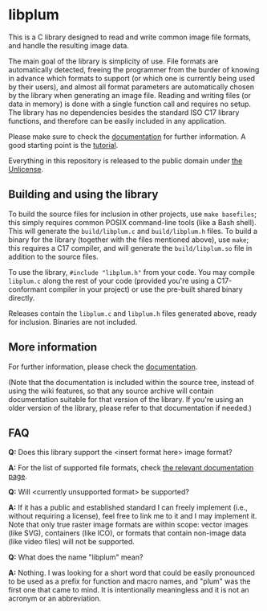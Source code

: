 # libplum

This is a C library designed to read and write common image file formats, and handle the resulting image data.

The main goal of the library is simplicity of use.
File formats are automatically detected, freeing the programmer from the burder of knowing in advance which formats to
support (or which one is currently being used by their users), and almost all format parameters are automatically
chosen by the library when generating an image file.
Reading and writing files (or data in memory) is done with a single function call and requires no setup.
The library has no dependencies besides the standard ISO C17 library functions, and therefore can be easily included
in any application.

Please make sure to check the [documentation](docs/README.md) for further information.
A good starting point is the [tutorial](docs/tutorial.md).

Everything in this repository is released to the public domain under [the Unlicense](LICENSE).

## Building and using the library

To build the source files for inclusion in other projects, use `make basefiles`; this simply requires common POSIX
command-line tools (like a Bash shell).
This will generate the `build/libplum.c` and `build/libplum.h` files.
To build a binary for the library (together with the files mentioned above), use `make`; this requires a C17 compiler,
and will generate the `build/libplum.so` file in addition to the source files.

To use the library, `#include "libplum.h"` from your code.
You may compile `libplum.c` along the rest of your code (provided you're using a C17-conformant compiler in your
project) or use the pre-built shared binary directly.

Releases contain the `libplum.c` and `libplum.h` files generated above, ready for inclusion.
Binaries are not included.

## More information

For further information, please check the [documentation](docs/README.md).

(Note that the documentation is included within the source tree, instead of using the wiki features, so that any
source archive will contain documentation suitable for that version of the library.
If you're using an older version of the library, please refer to that documentation if needed.)

## FAQ

**Q:** Does this library support the &lt;insert format here&gt; image format?

**A:** For the list of supported file formats, check [the relevant documentation page](docs/formats.md).

**Q:** Will &lt;currently unsupported format&gt; be supported?

**A:** If it has a public and established standard I can freely implement (i.e., without requiring a license), feel
free to link me to it and I may implement it.
Note that only true raster image formats are within scope: vector images (like SVG), containers (like ICO), or formats
that contain non-image data (like video files) will not be supported.

**Q:** What does the name "libplum" mean?

**A:** Nothing.
I was looking for a short word that could be easily pronounced to be used as a prefix for function and macro names,
and "plum" was the first one that came to mind.
It is intentionally meaningless and it is not an acronym or an abbreviation.
